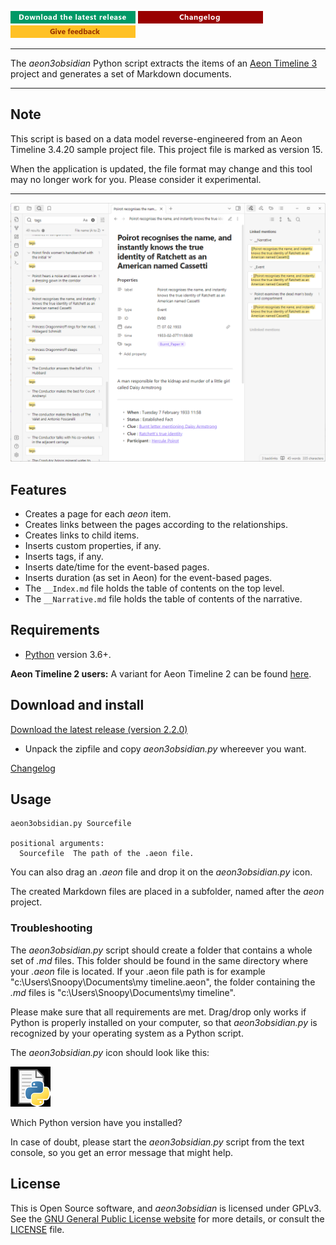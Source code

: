 [![Download the latest release](docs/img/download-button.png)](https://raw.githubusercontent.com/peter88213/aeon3obsidian/main/dist/aeon3obsidian_v2.2.0.zip)
[![Changelog](docs/img/changelog-button.png)](docs/changelog.md)
[![Give feedback](docs/img/feedback-button.png)](https://github.com/peter88213/aeon3obsidian/discussions)

---

The *aeon3obsidian* Python script extracts the items of an [Aeon Timeline 3](https://timeline.app/) 
project and generates a set of Markdown documents.

---

## Note

This script is based on a data model reverse-engineered from an Aeon Timeline 3.4.20 
sample project file. 
This project file is marked as version 15. 

When the application is updated, the file format may change and this tool 
may no longer work for you. Please consider it experimental.

---

![Screenshot](docs/Screenshots/screen01.png)

## Features

- Creates a page for each *aeon* item. 
- Creates links between the pages according to the relationships. 
- Creates links to child items. 
- Inserts custom properties, if any. 
- Inserts tags, if any. 
- Inserts date/time for the event-based pages. 
- Inserts duration (as set in Aeon) for the event-based pages. 
- The `__Index.md` file holds the table of contents on the top level. 
- The `__Narrative.md` file holds the table of contents of the narrative. 

## Requirements

- [Python](https://www.python.org/) version 3.6+.

**Aeon Timeline 2 users:** A variant for Aeon Timeline 2 can be found [here](https://peter88213.github.io/aeon2obsidian/).

## Download and install

[Download the latest release (version 2.2.0)](https://raw.githubusercontent.com/peter88213/aeon3obsidian/main/dist/aeon3obsidian_v2.2.0.zip)

- Unpack the zipfile and copy *aeon3obsidian.py* whereever you want.

[Changelog](docs/changelog.md)

## Usage

```
aeon3obsidian.py Sourcefile

positional arguments:
  Sourcefile  The path of the .aeon file.

```

You can also drag an *.aeon* file and drop it on the *aeon3obsidian.py* icon. 

The created Markdown files are placed in a subfolder, named after the *aeon* project.

### Troubleshooting

The *aeon3obsidian.py* script should create a folder that contains a whole set of *.md* files. This folder should be found in the same directory where your *.aeon* file is located. If your .aeon file path is for example "c:\Users\Snoopy\Documents\my timeline.aeon", the folder containing the *.md* files is "c:\Users\Snoopy\Documents\my timeline". 

Please make sure that all requirements are met. Drag/drop only works if Python is properly installed on your computer, so that *aeon3obsidian.py* is recognized by your operating system as a Python script. 

The *aeon3obsidian.py* icon should look like this: 

![Python script icon](docs/Screenshots/py.png)

Which Python version have you installed?

In case of doubt, please start the *aeon3obsidian.py* script from the text console, so you get an error message that might help.


## License

This is Open Source software, and *aeon3obsidian* is licensed under GPLv3. See the
[GNU General Public License website](https://www.gnu.org/licenses/gpl-3.0.en.html) for more
details, or consult the [LICENSE](https://github.com/peter88213/aeon3obsidian/blob/main/LICENSE) file.
